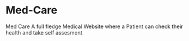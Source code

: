 # Med-Care
Med Care A full fledge Medical Website where a Patient can check their health and take self assesment
